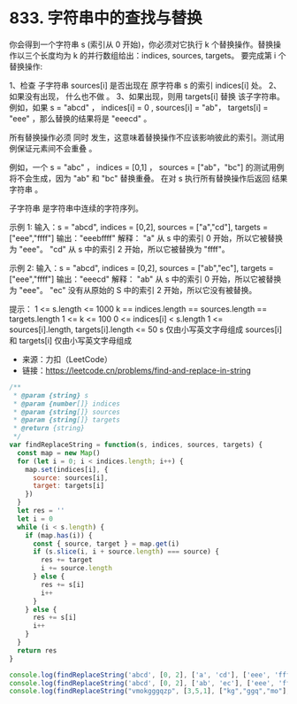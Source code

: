 # 833. 字符串中的查找与替换

你会得到一个字符串 s (索引从 0 开始)，你必须对它执行 k 个替换操作。替换操作以三个长度均为 k 的并行数组给出：indices, sources,  targets。
要完成第 i 个替换操作:

1、检查 子字符串  sources[i] 是否出现在 原字符串 s 的索引 indices[i] 处。
2、如果没有出现， 什么也不做 。
3、如果出现，则用 targets[i] 替换 该子字符串。
例如，如果 s = "abcd" ， indices[i] = 0 , sources[i] = "ab"， targets[i] = "eee" ，那么替换的结果将是 "eeecd" 。

所有替换操作必须 同时 发生，这意味着替换操作不应该影响彼此的索引。测试用例保证元素间不会重叠 。

例如，一个 s = "abc" ，  indices = [0,1] ， sources = ["ab"，"bc"] 的测试用例将不会生成，因为 "ab" 和 "bc" 替换重叠。
在对 s 执行所有替换操作后返回 结果字符串 。

子字符串 是字符串中连续的字符序列。

示例 1:
输入：s = "abcd", indices = [0,2], sources = ["a","cd"], targets = ["eee","ffff"]
输出："eeebffff"
解释：
"a" 从 s 中的索引 0 开始，所以它被替换为 "eee"。
"cd" 从 s 中的索引 2 开始，所以它被替换为 "ffff"。

示例 2:
输入：s = "abcd", indices = [0,2], sources = ["ab","ec"], targets = ["eee","ffff"]
输出："eeecd"
解释：
"ab" 从 s 中的索引 0 开始，所以它被替换为 "eee"。
"ec" 没有从原始的 S 中的索引 2 开始，所以它没有被替换。

提示：
1 <= s.length <= 1000
k == indices.length == sources.length == targets.length
1 <= k <= 100
0 <= indices[i] < s.length
1 <= sources[i].length, targets[i].length <= 50
s 仅由小写英文字母组成
sources[i] 和 targets[i] 仅由小写英文字母组成

- 来源：力扣（LeetCode）
- 链接：https://leetcode.cn/problems/find-and-replace-in-string

```javascript
/**
 * @param {string} s
 * @param {number[]} indices
 * @param {string[]} sources
 * @param {string[]} targets
 * @return {string}
 */
var findReplaceString = function(s, indices, sources, targets) {
  const map = new Map()
  for (let i = 0; i < indices.length; i++) {
    map.set(indices[i], {
      source: sources[i],
      target: targets[i]
    })
  }
  let res = ''
  let i = 0
  while (i < s.length) {
    if (map.has(i)) {
      const { source, target } = map.get(i)
      if (s.slice(i, i + source.length) === source) {
        res += target
        i += source.length
      } else {
        res += s[i]
        i++
      }
    } else {
      res += s[i]
      i++
    }
  }
  return res
}

console.log(findReplaceString('abcd', [0, 2], ['a', 'cd'], ['eee', 'ffff']))
console.log(findReplaceString('abcd', [0, 2], ['ab', 'ec'], ['eee', 'ffff']))
console.log(findReplaceString("vmokgggqzp", [3,5,1], ["kg","ggq","mo"], ["s","so","bfr"])) // "vbfrssozp"
```